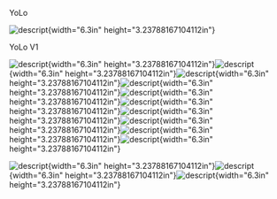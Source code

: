 YoLo

![descript](./YoLo/media/image1.jpg){width="6.3in"
height="3.23788167104112in"}

YoLo V1

![descript](./YoLo/media/image2.jpg){width="6.3in"
height="3.23788167104112in"}![descript](./YoLo/media/image3.jpg){width="6.3in"
height="3.23788167104112in"}![descript](./YoLo/media/image4.jpg){width="6.3in"
height="3.23788167104112in"}![descript](./YoLo/media/image5.jpg){width="6.3in"
height="3.23788167104112in"}![descript](./YoLo/media/image6.jpg){width="6.3in"
height="3.23788167104112in"}![descript](./YoLo/media/image7.jpg){width="6.3in"
height="3.23788167104112in"}![descript](./YoLo/media/image8.jpg){width="6.3in"
height="3.23788167104112in"}![descript](./YoLo/media/image9.jpg){width="6.3in"
height="3.23788167104112in"}![descript](./YoLo/media/image10.jpg){width="6.3in"
height="3.23788167104112in"}![descript](./YoLo/media/image11.jpg){width="6.3in"
height="3.23788167104112in"}

![descript](./YoLo/media/image12.jpg){width="6.3in"
height="3.23788167104112in"}![descript](./YoLo/media/image13.jpg){width="6.3in"
height="3.23788167104112in"}![descript](./YoLo/media/image14.jpg){width="6.3in"
height="3.23788167104112in"}
